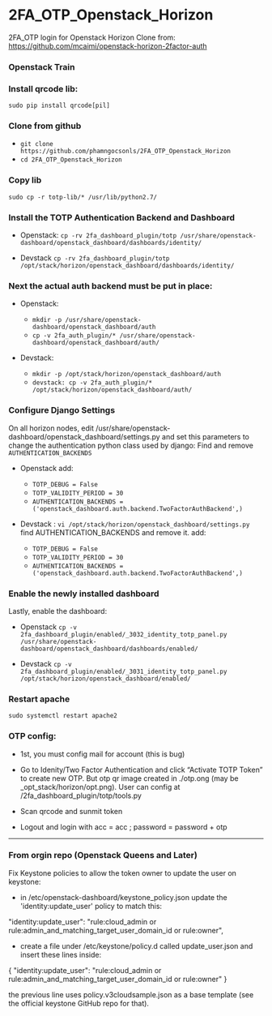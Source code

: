 

# 2FA_OTP_Openstack_Horizon
2FA_OTP login for Openstack Horizon
Clone from: https://github.com/mcaimi/openstack-horizon-2factor-auth

### Openstack Train

### Install qrcode lib:
```sudo pip install qrcode[pil]```
### Clone from github
* ```git clone https://github.com/phamngocsonls/2FA_OTP_Openstack_Horizon```
* ```cd 2FA_OTP_Openstack_Horizon```
### Copy lib
```sudo cp -r totp-lib/* /usr/lib/python2.7/```

  

### Install the TOTP Authentication Backend and Dashboard
* Openstack: 
```cp -rv 2fa_dashboard_plugin/totp /usr/share/openstack-dashboard/openstack_dashboard/dashboards/identity/```

* Devstack
```cp -rv 2fa_dashboard_plugin/totp /opt/stack/horizon/openstack_dashboard/dashboards/identity/```

### Next the actual auth backend must be put in place:
* Openstack:
	* ```mkdir -p /usr/share/openstack-dashboard/openstack_dashboard/auth```
	* ```cp -v 2fa_auth_plugin/* /usr/share/openstack-dashboard/openstack_dashboard/auth/```

* Devstack:
	* ```mkdir -p /opt/stack/horizon/openstack_dashboard/auth```
	* ```devstack: cp -v 2fa_auth_plugin/* /opt/stack/horizon/openstack_dashboard/auth/```


### Configure Django Settings

On all horizon nodes, edit /usr/share/openstack-dashboard/openstack_dashboard/settings.py and set this parameters to change the authentication python class used by django:
Find and remove ```AUTHENTICATION_BACKENDS```
* Openstack add:

	* ```TOTP_DEBUG = False```
	* ```TOTP_VALIDITY_PERIOD = 30```
	* ```AUTHENTICATION_BACKENDS =('openstack_dashboard.auth.backend.TwoFactorAuthBackend',)```


* Devstack :
```vi /opt/stack/horizon/openstack_dashboard/settings.py```
find AUTHENTICATION_BACKENDS and remove it.
add:

	* ```TOTP_DEBUG = False```
	* ```TOTP_VALIDITY_PERIOD = 30```
	* ```AUTHENTICATION_BACKENDS =('openstack_dashboard.auth.backend.TwoFactorAuthBackend',)```
  
### Enable the newly installed dashboard

Lastly, enable the dashboard:
* Openstack
```cp -v 2fa_dashboard_plugin/enabled/_3032_identity_totp_panel.py /usr/share/openstack-dashboard/openstack_dashboard/dashboards/enabled/```

  
* Devstack
```cp -v 2fa_dashboard_plugin/enabled/_3031_identity_totp_panel.py /opt/stack/horizon/openstack_dashboard/enabled/```

### Restart apache
```sudo systemctl restart apache2```

  
### OTP config:

- 1st, you must config mail for account (this is bug)

- Go to Idenity/Two Factor Authentication and click “Activate TOTP Token” to create new OTP. But otp qr image created in ./otp.ong (may be _opt_stack/horizon/opt.png). User can config at /2fa_dashboard_plugin/totp/tools.py

- Scan qrcode and sunmit token

- Logout and login with acc = acc ; password = password + otp



---------------------------
### From orgin repo (Openstack Queens and Later)
Fix Keystone policies to allow the token owner to update the user on keystone:


  * in /etc/openstack-dashboard/keystone_policy.json update the 'identity:update_user' policy to match this:

  "identity:update_user": "rule:cloud_admin or rule:admin_and_matching_target_user_domain_id or rule:owner",

  * create a file under /etc/keystone/policy.d called update_user.json and insert these lines inside:

  {
    "identity:update_user": "rule:cloud_admin or rule:admin_and_matching_target_user_domain_id or rule:owner"
  }

the previous line uses policy.v3cloudsample.json as a base template (see the official keystone GitHub repo for that).
